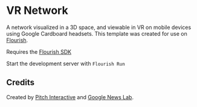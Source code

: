 # VR Network
A network visualized in a 3D space, and viewable in VR on mobile devices using Google Cardboard headsets. This template was created for use on [Flourish](https://flourish.studio).

Requires the [Flourish SDK](https://flourish.studio/developers/quickstart/)

Start the development server with `Flourish Run`

## Credits
Created by [Pitch Interactive](http://pitchinteractive.com/) and [Google News Lab](https://newslab.withgoogle.com/).